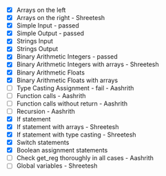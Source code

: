 - [x] Arrays on the left
- [x] Arrays on the right - Shreetesh
- [x] Simple Input - passed
- [x] Simple Output - passed
- [x] Strings Input
- [x] Strings Output
- [x] Binary Arithmetic Integers - passed
- [x] Binary Arithmetic Integers with arrays - Shreetesh
- [x] Binary Arithmetic Floats
- [x] Binary Arithmetic Floats with arrays
- [ ] Type Casting Assignment - fail - Aashrith
- [ ] Function calls - Aashrith
- [ ] Function calls without return - Aashrith
- [ ] Recursion - Aashrith
- [x] If statement
- [x] If statement with arrays - Shreetesh
- [x] If statement with type casting - Shreetesh
- [x] Switch statements
- [x] Boolean assignment statements
- [ ] Check get_reg thoroughly in all cases - Aashrith
- [ ] Global variables - Shreetesh
